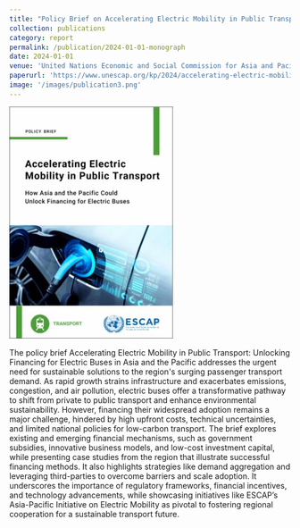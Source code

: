 ```yaml
---
title: "Policy Brief on Accelerating Electric Mobility in Public Transport: How Asia and the Pacific Could Unlock Financing for Electric Buses"
collection: publications
category: report
permalink: /publication/2024-01-01-monograph
date: 2024-01-01
venue: 'United Nations Economic and Social Commission for Asia and Pacific'
paperurl: 'https://www.unescap.org/kp/2024/accelerating-electric-mobility-public-transport-how-asia-and-pacific-could-unlock-financing'
image: '/images/publication3.png'
---
```

<a href="https://www.unescap.org/kp/2024/accelerating-electric-mobility-public-transport-how-asia-and-pacific-could-unlock-financing" target="_blank">
  <img src="/images/financingebuses.png">
</a>

The policy brief Accelerating Electric Mobility in Public Transport: Unlocking Financing for Electric Buses in Asia and the Pacific addresses the urgent need for sustainable solutions to the region's surging passenger transport demand. As rapid growth strains infrastructure and exacerbates emissions, congestion, and air pollution, electric buses offer a transformative pathway to shift from private to public transport and enhance environmental sustainability. However, financing their widespread adoption remains a major challenge, hindered by high upfront costs, technical uncertainties, and limited national policies for low-carbon transport. The brief explores existing and emerging financial mechanisms, such as government subsidies, innovative business models, and low-cost investment capital, while presenting case studies from the region that illustrate successful financing methods. It also highlights strategies like demand aggregation and leveraging third-parties to overcome barriers and scale adoption. It underscores the importance of regulatory frameworks, financial incentives, and technology advancements, while showcasing initiatives like ESCAP’s Asia-Pacific Initiative on Electric Mobility as pivotal to fostering regional cooperation for a sustainable transport future.
